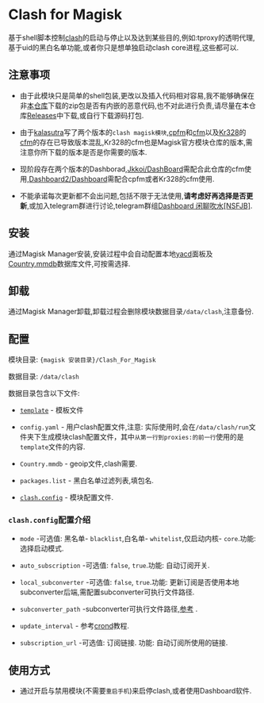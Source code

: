 # Clash for Magisk

基于shell脚本控制[clash](https://github.com/Dreamacro/clash)的启动与停止以及达到某些目的,例如:tproxy的透明代理,基于uid的黑白名单功能,或者你只是想单独启动clash core进程,这些都可以.

## 注意事项

* 由于此模块只是简单的shell包装,更改以及插入代码相对容易,我不能够确保在非[本仓库](https://github.com/CHIZI-0618/Clash_For_Magisk)下载的zip包是否有内嵌的恶意代码,也不对此进行负责,请尽量在本仓库[Releases](https://github.com/CHIZI-0618/Clash_For_Magisk/releases)中下载,或自行下载源码打包.

* 由于[kalasutra](https://github.com/kalasutra)写了两个版本的`clash magisk模块`,[cpfm](https://github.com/CHIZI-0618/Clash_For_Magisk/tree/master)和[cfm](https://github.com/kalasutra/Clash_For_Magisk)以及[Kr328](https://github.com/Kr328)的[cfm](https://github.com/Kr328/ClashForMagisk)的存在已导致版本混乱,Kr328的cfm也是Magisk官方模块仓库的版本,需注意你所下载的版本是否是你需要的版本.

* 现阶段存在两个版本的Dashborad,[Jkkoi/DashBoard](https://github.com/Jkkoi/DashBoard)需配合此仓库的cfm使用,[Dashboard2/Dashboard](https://github.com/Dashboard2/Dashboard)需配合cpfm或者Kr328的cfm使用.

* 不能承诺每次更新都不会出问题,包括不限于无法使用,**请考虑好再选择是否更新**,或加入telegram群进行讨论,telegram群组[Dashboard 闲聊吹水[NSFJB]](https://t.me/blowH2O).

## 安装

通过Magisk Manager安装,安装过程中会自动配置本地[yacd](https://github.com/haishanh/yacd)面板及[Country.mmdb](https://github.com/Hackl0us/GeoIP2-CN)数据库文件,可按需选择.

## 卸载

通过Magisk Manager卸载,卸载过程会删除模块数据目录`/data/clash`,注意备份.

## 配置

模块目录: `{magisk 安装目录}/Clash_For_Magisk`

数据目录: `/data/clash`

数据目录包含以下文件:

* [`template`](./template) - 模板文件

* `config.yaml` - 用户clash配置文件,注意: 实际使用时,会在`/data/clash/run`文件夹下生成模块clash配置文件，其中`从第一行到proxies:的前一行`使用的是`template`文件的内容.

* `Country.mmdb` - geoip文件,clash需要.

* `packages.list` - 黑白名单过滤列表,填包名.

* [`clash.config`](./clash.config) - 模块配置文件.

### `clash.config`配置介绍

* `mode` -可选值: 黑名单- `blacklist`,白名单- `whitelist`,仅启动内核- `core`.功能: 选择启动模式.

* `auto_subscription` -可选值: `false`, `true`.功能: 自动订阅开关.

* `local_subconverter` -可选值: `false`, `true`.功能: 更新订阅是否使用本地subconverter后端,需配置subconverter可执行文件路径.

* `subconverter_path` -subconverter可执行文件路径,[参考](https://github.com/CHIZI-0618/Clash_For_Magisk/blob/main/clash.config#L22) .

* `update_interval` - 参考[crond](https://www.runoob.com/w3cnote/linux-crontab-tasks.html)教程.

* `subscription_url` -可选值: 订阅链接. 功能: 自动订阅所使用的链接.

## 使用方式

* 通过开启与禁用模块(不需要`重启手机`)来启停clash,或者使用Dashboard软件.

